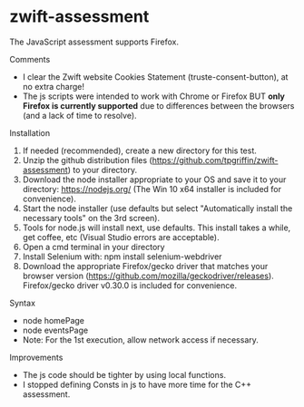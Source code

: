 # zwift-assessment
The JavaScript assessment supports Firefox.

Comments
- I clear the Zwift website Cookies Statement (truste-consent-button), at no extra charge!
- The js scripts were intended to work with Chrome or Firefox BUT **only Firefox is currently supported** due to differences between the browsers (and a lack of time to resolve).

Installation
1. If needed (recommended), create a new directory for this test.
2. Unzip the github distribution files (https://github.com/tpgriffin/zwift-assessment) to your directory.
2. Download the node installer appropriate to your OS and save it to your directory: https://nodejs.org/ (The Win 10 x64 installer is included for convenience).
3. Start the node installer (use defaults but select "Automatically install the necessary tools" on the 3rd screen).
4. Tools for node.js will install next, use defaults. This install takes a while, get coffee, etc (Visual Studio errors are acceptable).
5. Open a cmd terminal in your directory
6. Install Selenium with: npm install selenium-webdriver
7. Download the appropriate Firefox/gecko driver that matches your browser version (https://github.com/mozilla/geckodriver/releases). Firefox/gecko driver v0.30.0 is included for convenience.

Syntax
- node homePage
- node eventsPage 
- Note: For the 1st execution, allow network access if necessary.

Improvements
- The js code should be tighter by using local functions.
- I stopped defining Consts in js to have more time for the C++ assessment.
